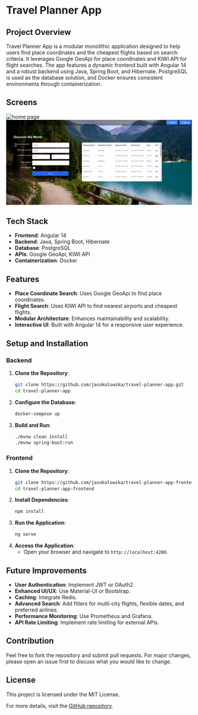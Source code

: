 # Travel Planner App

## Project Overview
Travel Planner App is a modular monolithic application designed to help users find place coordinates and the cheapest flights based on search criteria. It leverages Google GeoApi for place coordinates and KIWI API for flight searches. The app features a dynamic frontend built with Angular 14 and a robust backend using Java, Spring Boot, and Hibernate. PostgreSQL is used as the database solution, and Docker ensures consistent environments through containerization.

## Screens
![home page](/assets/home-page.png)
![search results](/assets/search-result.png)

## Tech Stack
- **Frontend**: Angular 14
- **Backend**: Java, Spring Boot, Hibernate
- **Database**: PostgreSQL
- **APIs**: Google GeoApi, KIWI API
- **Containerization**: Docker

## Features
- **Place Coordinate Search**: Uses Google GeoApi to find place coordinates.
- **Flight Search**: Uses KIWI API to find nearest airports and cheapest flights.
- **Modular Architecture**: Enhances maintainability and scalability.
- **Interactive UI**: Built with Angular 14 for a responsive user experience.

## Setup and Installation

### Backend
1. **Clone the Repository**:
    ```bash
    git clone https://github.com/jasokolowska/travel-planner-app.git
    cd travel-planner-app
    ```
2. **Configure the Database**:
    ```bash
    docker-compose up
    ```
3. **Build and Run**:
    ```bash
    ./mvnw clean install
    ./mvnw spring-boot:run
    ```

### Frontend
1. **Clone the Repository**:
    ```bash
    git clone https://github.com/jasokolowska/travel-planner-app-frontend.git
    cd travel-planner-app-frontend
    ```
2. **Install Dependencies**:
    ```bash
    npm install
    ```
3. **Run the Application**:
    ```bash
    ng serve
    ```
4. **Access the Application**:
    - Open your browser and navigate to `http://localhost:4200`.

## Future Improvements
- **User Authentication**: Implement JWT or OAuth2.
- **Enhanced UI/UX**: Use Material-UI or Bootstrap.
- **Caching**: Integrate Redis.
- **Advanced Search**: Add filters for multi-city flights, flexible dates, and preferred airlines.
- **Performance Monitoring**: Use Prometheus and Grafana.
- **API Rate Limiting**: Implement rate limiting for external APIs.

## Contribution
Feel free to fork the repository and submit pull requests. For major changes, please open an issue first to discuss what you would like to change.

## License
This project is licensed under the MIT License.

For more details, visit the [GitHub repository](https://github.com/jasokolowska/travel-planner-app).

